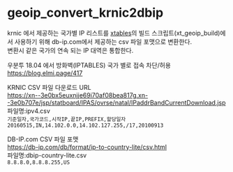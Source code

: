 # geoip_convert_krnic2dbip
krnic 에서 제공하는 국가별 IP 리스트를 [xtables](https://sourceforge.net/p/xtables-addons/xtables-addons/ci/master/tree/geoip/)의 빌드 스크립트(xt_geoip_build)에서 사용하기 위해 db-ip.com에서 제공하는 csv 파일 포맷으로 변환한다.  
변환시 같은 국가의 연속 되는 IP 대역은 통합한다.  

우분투 18.04 에서 방화벽(IPTABLES) 국가 별로 접속 차단/허용  
https://blog.elmi.page/417  

KRNIC CSV 파일 다운로드 URL  
https://xn--3e0bx5euxnjje69i70af08bea817g.xn--3e0b707e/jsp/statboard/IPAS/ovrse/natal/IPaddrBandCurrentDownload.jsp  
파일명:ipv4.csv  
`기준일자,국가코드,시작IP,끝IP,PREFIX,할당일자`  
`20160515,IN,14.102.0.0,14.102.127.255,/17,20100913`  

DB-IP.com CSV 파일 포맷  
https://db-ip.com/db/format/ip-to-country-lite/csv.html  
파일명:dbip-country-lite.csv  
`8.8.8.0,8.8.8.255,US`  
  
